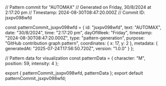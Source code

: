 // Pattern commit for "AUTOMAX"
// Generated on Friday, 30/8/2024 at 2:17:20 pm
// Timestamp: 2024-08-30T08:47:20.000Z
// Commit ID: jsxpv098wfd

const patternCommit_jsxpv098wfd = {
  id: "jsxpv098wfd",
  text: "AUTOMAX",
  date: "30/8/2024",
  time: "2:17:20 pm",
  dayOfWeek: "Friday",
  timestamp: "2024-08-30T08:47:20.000Z",
  type: "pattern-generation",
  purpose: "GitHub contribution graph pattern",
  coordinates: {
    x: 17,
    y: 2
  },
  metadata: {
    generatedAt: "2025-07-24T17:56:50.720Z",
    version: "1.0.0"
  }
};

// Pattern data for visualization
const patternData = {
  character: "M",
  position: 59,
  intensity: 4
};

export { patternCommit_jsxpv098wfd, patternData };
export default patternCommit_jsxpv098wfd;
